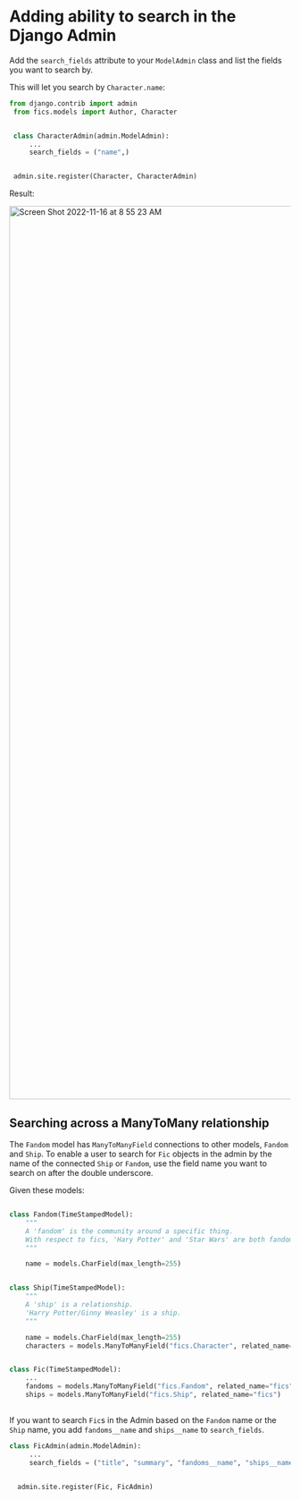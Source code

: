 # Adding ability to search in the Django Admin 

Add the `search_fields` attribute to your `ModelAdmin` class and list the fields you want to search by. 

This will let you search by `Character.name`: 

```python
from django.contrib import admin
 from fics.models import Author, Character


 class CharacterAdmin(admin.ModelAdmin):
     ...
     search_fields = ("name",)


 admin.site.register(Character, CharacterAdmin)
```

Result: 

<img width="1597" alt="Screen Shot 2022-11-16 at 8 55 23 AM" src="https://user-images.githubusercontent.com/2286304/202245699-cbdf3af9-d294-4f44-91b4-ca6344d529bd.png">

## Searching across a ManyToMany relationship 

The `Fandom` model has `ManyToManyField` connections to other models, `Fandom` and `Ship`. To enable a user to search for `Fic` objects in the admin by the name of the connected `Ship` or `Fandom`, use the field name you want to search on after the double underscore. 

Given these models: 

```python

class Fandom(TimeStampedModel):
    """
    A 'fandom' is the community around a specific thing.
    With respect to fics, 'Hary Potter' and 'Star Wars' are both fandoms.
    """

    name = models.CharField(max_length=255)


class Ship(TimeStampedModel):
    """
    A 'ship' is a relationship. 
    'Harry Potter/Ginny Weasley' is a ship. 
    """

    name = models.CharField(max_length=255)
    characters = models.ManyToManyField("fics.Character", related_name="ships")


class Fic(TimeStampedModel):
    ...
    fandoms = models.ManyToManyField("fics.Fandom", related_name="fics")
    ships = models.ManyToManyField("fics.Ship", related_name="fics")
    
```

If you want to search `Fic`s in the Admin based on the `Fandom` name or the `Ship` name, you add `fandoms__name` and `ships__name` to `search_fields`. 

```python
class FicAdmin(admin.ModelAdmin):
     ...
     search_fields = ("title", "summary", "fandoms__name", "ships__name")

         
  admin.site.register(Fic, FicAdmin)
```
